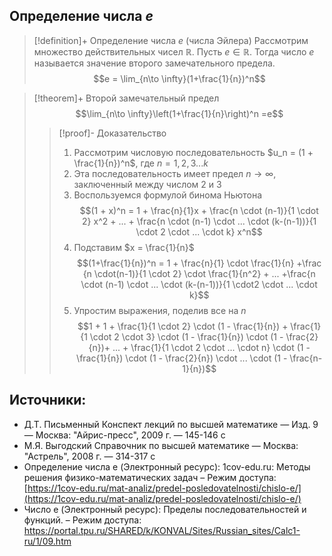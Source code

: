 ## Определение числа $e$ 
> [!definition]+ Определение числа $e$ (числа Эйлера)
> Рассмотрим множество действительных чисел $\mathbb R$. Пусть $e \in \mathbb R$. Тогда число $e$ называется значение второго замечательного предела.
> $$e = \lim_{n\to \infty}(1+\frac{1}{n})^n$$

> [!theorem]+ Второй замечательный предел
> $$\lim_{n\to \infty}\left(1+\frac{1}{n}\right)^n =e$$
> > [!proof]- Доказательство
> > 1. Рассмотрим числовую последовательность $u_n = (1 + \frac{1}{n})^n$, где $n=1,2,3...k$
> > 2. Эта последовательность имеет предел $n \to \infty$, заключенный между числом $2$ и $3$
> > 3. Воспользуемся формулой бинома Ньютона 
> > 	$$(1 + x)^n = 1 + \frac{n}{1}x + \frac{n \cdot (n-1)}{1 \cdot 2} x^2 + ... + \frac{n \cdot (n-1) \cdot ... \cdot (k-(n-1))}{1 \cdot 2 \cdot ... \cdot k} x^n$$
> > 4. Подставим $x = \frac{1}{n}$
> > 	$$(1+\frac{1}{n})^n = 1 + \frac{n}{1} \cdot \frac{1}{n} +\frac {n \cdot(n-1)}{1 \cdot 2} \cdot \frac{1}{n^2} + ... +\frac{n \cdot (n-1) \cdot ... \cdot (k-(n-1))}{1 \cdot2 \cdot ... \cdot k}$$
> > 5. Упростим выражения, поделив все на $n$
> > 	$$1 + 1 + \frac{1}{1 \cdot 2} \cdot (1 - \frac{1}{n}) + \frac{1}{1 \cdot 2 \cdot 3} \cdot (1 - \frac{1}{n}) \cdot (1 - \frac{2}{n})+ ... + \frac{1}{1 \cdot 2 \cdot ... \cdot n} \cdot (1 - \frac{1}{n}) \cdot (1 - \frac{2}{n}) \cdot ... \cdot (1 - \frac{n-1}{n})$$
>  

## Источники:
* Д.Т. Письменный Конспект лекций по высшей математике _—_ Изд. 9 — Москва: "Айрис-пресс", 2009 г. — 145-146 с
* М.Я. Выгодский Справочник по высшей математике — Москва: "Астрель", 2008 г. — 314-317 с
* Определение числа e (Электронный ресурс): 1cov-edu.ru: Методы решения физико-математических задач – Режим доступа: [https://1cov-edu.ru/mat-analiz/predel-posledovatelnosti/chislo-e/](https://1cov-edu.ru/mat-analiz/predel-posledovatelnosti/chislo-e/)
* Число e (Электронный ресурс): Пределы последовательностей и функций. – Режим доступа: https://portal.tpu.ru/SHARED/k/KONVAL/Sites/Russian_sites/Calc1-ru/1/09.htm